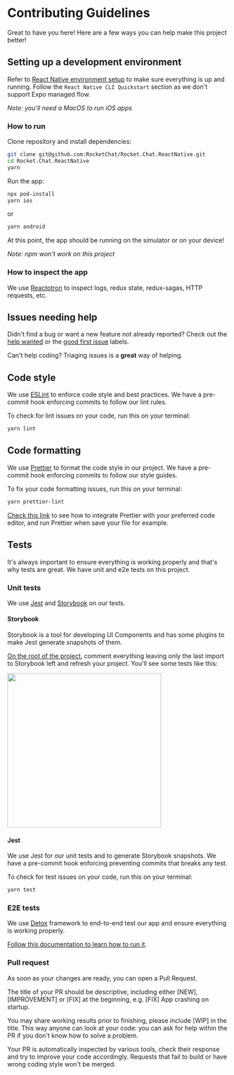 # Contributing Guidelines 

Great to have you here! Here are a few ways you can help make this project better!

## Setting up a development environment

Refer to [React Native environment setup](https://reactnative.dev/docs/environment-setup) to make sure everything is up and running.
Follow the `React Native CLI Quickstart` section as we don't support Expo managed flow.

*Note: you'll need a MacOS to run iOS apps*

### How to run

Clone repository and install dependencies:
```sh
git clone git@github.com:RocketChat/Rocket.Chat.ReactNative.git
cd Rocket.Chat.ReactNative
yarn
```

Run the app:
```sh
npx pod-install
yarn ios
```

or

```sh
yarn android
```

At this point, the app should be running on the simulator or on your device!

*Note: npm won't work on this project*

### How to inspect the app

We use [Reactotron](https://github.com/infinitered/reactotron) to inspect logs, redux state, redux-sagas, HTTP requests, etc.

## Issues needing help

Didn't find a bug or want a new feature not already reported? Check out the [help wanted](https://github.com/RocketChat/Rocket.Chat.ReactNative/issues?q=is%3Aissue+is%3Aopen+label%3A%22%F0%9F%91%8B+help+wanted%22) or the [good first issue](https://github.com/RocketChat/Rocket.Chat.ReactNative/issues?q=is%3Aissue+is%3Aopen+label%3A%22%F0%9F%8D%AD+good+first+issue%22) labels.

Can't help coding? Triaging issues is a **great** way of helping.

## Code style

We use [ESLint](https://eslint.org/) to enforce code style and best practices. We have a pre-commit hook enforcing commits to follow our lint rules.

To check for lint issues on your code, run this on your terminal:

```sh
yarn lint
```

## Code formatting

We use [Prettier](https://prettier.io) to format the code style in our project. We have a pre-commit hook enforcing commits to follow our style guides.

To fix your code formatting issues, run this on your terminal:

```sh
yarn prettier-lint
```

[Check this link](https://prettier.io/docs/en/editors.html) to see how to integrate Prettier with your preferred code editor, and run Prettier when save your file for example.

## Tests

It's always important to ensure everything is working properly and that's why tests are great. We have unit and e2e tests on this project.

### Unit tests

We use [Jest](https://jestjs.io/) and [Storybook](https://storybook.js.org/) on our tests.

#### Storybook

Storybook is a tool for developing UI Components and has some plugins to make Jest generate snapshots of them.

[On the root of the project](https://github.com/RocketChat/Rocket.Chat.ReactNative/blob/develop/index.js#L24), comment everything leaving only the last import to Storybook left  and refresh your project.
You'll see some tests like this:

<img src="https://user-images.githubusercontent.com/804994/89677725-56393200-d8c4-11ea-84b0-213be1d24e98.png" width="350" />

#### Jest

We use Jest for our unit tests and to generate Storybook snapshots. We have a pre-commit hook enforcing preventing commits that breaks any test.

To check for test issues on your code, run this on your terminal:

```sh
yarn test
```

### E2E tests

We use [Detox](https://github.com/wix/Detox) framework to end-to-end test our app and ensure everything is working properly.

[Follow this documentation to learn how to run it](https://github.com/RocketChat/Rocket.Chat.ReactNative/blob/develop/e2e).

### Pull request

As soon as your changes are ready, you can open a Pull Request.

The title of your PR should be descriptive, including either [NEW], [IMPROVEMENT] or [FIX] at the beginning, e.g. [FIX] App crashing on startup.

You may share working results prior to finishing, please include [WIP] in the title. This way anyone can look at your code: you can ask for help within the PR if you don't know how to solve a problem.

Your PR is automatically inspected by various tools, check their response and try to improve your code accordingly. Requests that fail to build or have wrong coding style won't be merged.
